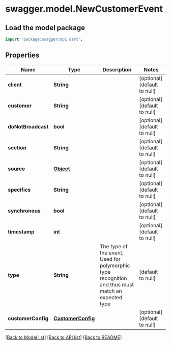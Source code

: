 # swagger.model.NewCustomerEvent

## Load the model package
```dart
import 'package:swagger/api.dart';
```

## Properties
Name | Type | Description | Notes
------------ | ------------- | ------------- | -------------
**client** | **String** |  | [optional] [default to null]
**customer** | **String** |  | [optional] [default to null]
**doNotBroadcast** | **bool** |  | [optional] [default to null]
**section** | **String** |  | [optional] [default to null]
**source** | [**Object**](Object.md) |  | [optional] [default to null]
**specifics** | **String** |  | [optional] [default to null]
**synchronous** | **bool** |  | [optional] [default to null]
**timestamp** | **int** |  | [optional] [default to null]
**type** | **String** | The type of the event. Used for polymorphic type recognition and thus must match an expected type | [default to null]
**customerConfig** | [**CustomerConfig**](CustomerConfig.md) |  | [optional] [default to null]

[[Back to Model list]](../README.md#documentation-for-models) [[Back to API list]](../README.md#documentation-for-api-endpoints) [[Back to README]](../README.md)


